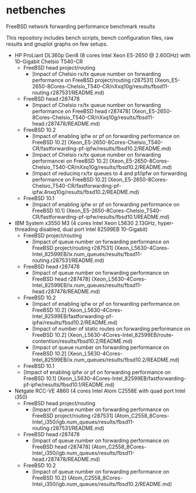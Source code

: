 # netbenches
FreeBSD network forwarding performance benchmark results

This repository includes bench scripts, bench configuration files, raw results and gnuplot graphs on few setups.

 - HP ProLiant DL360p Gen8 (8 cores Intel Xeon E5-2650 @ 2.60GHz) with 10-Gigabit Chelsio T540-CR
    - FreeBSD head project/routing
      - [Impact of Chelsio rx/tx queue number on forwarding performance on FreeBSD project/routing r287531] (Xeon_E5-2650-8Cores-Chelsio_T540-CR/nXxq10g/results/fbsd11-routing.r287531/README.md)
    - FreeBSD head r287478
	  - [Impact of Chelsio rx/tx queue number on forwarding performance on FreeBSD head r287478] (Xeon_E5-2650-8Cores-Chelsio_T540-CR/nXxq10g/results/fbsd11-head.r287478/README.md)
	- FreeBSD 10.2
      - [Impact of enabling ipfw or pf on forwarding performance on FreeBSD 10.2] (Xeon_E5-2650-8Cores-Chelsio_T540-CR/fastforwarding-pf-ipfw/results/fbsd10.2/README.md)
      - [Impact of Chelsio rx/tx queue number on forwarding performancei on FreeBSD 10.2] (Xeon_E5-2650-8Cores-Chelsio_T540-CR/nXxq10g/results/fbsd10.2/README.md)
      - [Impact of reducinq rx/tx queues to 4 and pf/ipfw on forwarding performance on FreeBSD 10.2] (Xeon_E5-2650-8Cores-Chelsio_T540-CR/fastforwarding-pf-ipfw.4nxq10g/results/fbsd10.2/README.md)
    - FreeBSD 10.1
      - [Impact of enabling ipfw or pf on forwarding performance on FreeBSD 10.1] (Xeon_E5-2650-8Cores-Chelsio_T540-CR/fastforwarding-pf-ipfw/results/fbsd10.1/README.md)
 - IBM System x3550 M3 (4 cores Intel Xeon L5630 2.13GHz, hyper-threading disabled, dual port Intel 82599EB 10-Gigabit)
    - FreeBSD project/routing
       - [Impact of queue number on forwarding performance on FreeBSD project/routing r287531] (Xeon_L5630-4Cores-Intel_82599EB/ix.num_queues/results/fbsd11-routing.r287531/README.md)
    - FreeBSD head r287478
       - [Impact of queue number on forwarding performance on FreeBSD head r287478] (Xeon_L5630-4Cores-Intel_82599EB/ix.num_queues/results/fbsd11-head.r287478/README.md)
    - FreeBSD 10.2
	   - [Impact of enabling ipfw or pf on forwarding performance on FreeBSD 10.2] (Xeon_L5630-4Cores-Intel_82599EB/fastforwarding-pf-ipfw/results/fbsd10.2/README.md)
       - [Impact of number of static routes on forwarding performance on FreeBSD 10.2] (Xeon_L5630-4Cores-Intel_82599EB/route-contention/results/fbsd10.2/README.md)
       - [Impact of queue number on forwarding performance on FreeBSD 10.2] (Xeon_L5630-4Cores-Intel_82599EB/ix.num_queues/results/fbsd10.2/README.md)
    - FreeBSD 10.1
    - [Impact of enabling ipfw or pf on forwarding performance on FreeBSD 10.1] (Xeon_L5630-4Cores-Intel_82599EB/fastforwarding-pf-ipfw/results/fbsd10.1/README.md)
 - Netgate RCC-VE 4860 (4 cores Intel Atom C2558E with quad port Intel i350)
    - FreeBSD head project/routing
		- [Impact of queue number on forwarding performance on FreeBSD project/routing r287531] (Atom_C2558_8Cores-Intel_i350/igb.num_queues/results/fbsd11-routing.r287531/README.md)
	- FreeBSD head r287478
    	- [Impact of queue number on forwarding performance on FreeBSD head r287478] (Atom_C2558_8Cores-Intel_i350/igb.num_queues/results/fbsd11-head.r287478/README.md)
	- FreeBSD 10.2
    	- [Impact of queue number on forwarding performance on FreeBSD 10.2] (Atom_C2558_8Cores-Intel_i350/igb.num_queues/results/fbsd10.2/README.md)
